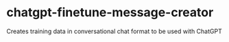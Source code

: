 # chatgpt-finetune-message-creator
Creates training data in conversational chat format to be used with ChatGPT
